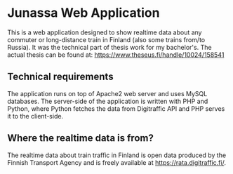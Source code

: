 # Junassa Web Application
This is a web application designed to show realtime data about any commuter or long-distance train in Finland (also some trains from/to Russia). It was the technical part of thesis work for my bachelor's. The actual thesis can be found at: https://www.theseus.fi/handle/10024/158541

## Technical requirements
The application runs on top of Apache2 web server and uses MySQL databases. The server-side of the application is written with PHP and Python, where Python fetches the data from Digitraffic API and PHP serves it to the client-side.

## Where the realtime data is from?
The realtime data about train traffic in Finland is open data produced by the Finnish Transport Agency and is freely available at https://rata.digitraffic.fi/.
